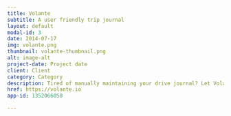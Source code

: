 ```yaml
---
title: Volante
subtitle: A user friendly trip journal
layout: default
modal-id: 3
date: 2014-07-17
img: volante.png
thumbnail: volante-thumbnail.png
alt: image-alt
project-date: Project date
client: Client
category: Category
description: Tired of manually maintaining your drive journal? Let Volante handle it for you, so you get more time behind the wheel.
href: https://volante.io
app-id: 1352066050

---
```

